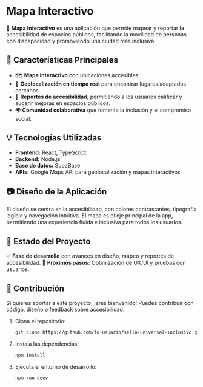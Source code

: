 # Mapa Interactivo 


🚀 **Mapa Interactivo** es una aplicación que permite mapear y reportar la accesibilidad de espacios públicos, facilitando la movilidad de personas con discapacidad y promoviendo una ciudad más inclusiva.

## 📌 Características Principales
- 🗺️ **Mapa interactivo** con ubicaciones accesibles.
- 📍 **Geolocalización en tiempo real** para encontrar lugares adaptados cercanos.
- 🏢 **Reportes de accesibilidad**, permitiendo a los usuarios calificar y sugerir mejoras en espacios públicos.
- 🌍 **Comunidad colaborativa** que fomenta la inclusión y el compromiso social.

## 💡 Tecnologías Utilizadas
- **Frontend:** React, TypeScript
- **Backend:** Node.js
- **Base de datos:** SupaBase
- **APIs:** Google Maps API para geolocalización y mapas interactivos

## 📷 Diseño de la Aplicación
El diseño se centra en la accesibilidad, con colores contrastantes, tipografía legible y navegación intuitiva. El mapa es el eje principal de la app, permitiendo una experiencia fluida e inclusiva para todos los usuarios.

## 📅 Estado del Proyecto
✅ **Fase de desarrollo** con avances en diseño, mapeo y reportes de accesibilidad. 
🚧 **Próximos pasos:** Optimización de UX/UI y pruebas con usuarios.

## 🤝 Contribución
Si quieres aportar a este proyecto, ¡eres bienvenido! Puedes contribuir con código, diseño o feedback sobre accesibilidad.

1. Clona el repositorio:
   ```bash
   git clone https://github.com/tu-usuario/sello-universal-inclusivo.git](https://github.com/cortesantonio/MapaInteractivo.git
   ```
2. Instala las dependencias:
   ```bash
   npm install
   ```
3. Ejecuta el entorno de desarrollo:
   ```bash
   npm run deev
   ```
